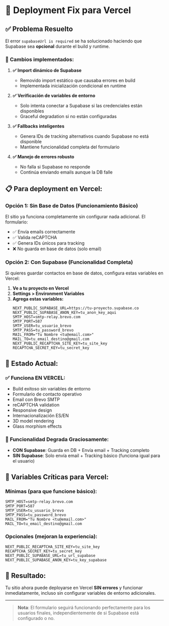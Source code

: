 # 🚀 Deployment Fix para Vercel

## ✅ Problema Resuelto

El error `supabaseUrl is required` se ha solucionado haciendo que Supabase sea **opcional** durante el build y runtime.

### 🔧 **Cambios implementados:**

1. **✅ Import dinámico de Supabase**

   - Removido import estático que causaba errores en build
   - Implementada inicialización condicional en runtime

2. **✅ Verificación de variables de entorno**

   - Solo intenta conectar a Supabase si las credenciales están disponibles
   - Graceful degradation si no están configuradas

3. **✅ Fallbacks inteligentes**

   - Genera IDs de tracking alternativos cuando Supabase no está disponible
   - Mantiene funcionalidad completa del formulario

4. **✅ Manejo de errores robusto**
   - No falla si Supabase no responde
   - Continúa enviando emails aunque la DB falle

## 📋 **Para deployment en Vercel:**

### Opción 1: Sin Base de Datos (Funcionamiento Básico)

El sitio ya funciona completamente sin configurar nada adicional. El formulario:

- ✅ Envía emails correctamente
- ✅ Valida reCAPTCHA
- ✅ Genera IDs únicos para tracking
- ❌ No guarda en base de datos (solo email)

### Opción 2: Con Supabase (Funcionalidad Completa)

Si quieres guardar contactos en base de datos, configura estas variables en Vercel:

1. **Ve a tu proyecto en Vercel**
2. **Settings > Environment Variables**
3. **Agrega estas variables:**
   ```
   NEXT_PUBLIC_SUPABASE_URL=https://tu-proyecto.supabase.co
   NEXT_PUBLIC_SUPABASE_ANON_KEY=tu_anon_key_aqui
   SMTP_HOST=smtp-relay.brevo.com
   SMTP_PORT=587
   SMTP_USER=tu_usuario_brevo
   SMTP_PASS=tu_password_brevo
   MAIL_FROM="Tu Nombre <tu@email.com>"
   MAIL_TO=tu_email_destino@gmail.com
   NEXT_PUBLIC_RECAPTCHA_SITE_KEY=tu_site_key
   RECAPTCHA_SECRET_KEY=tu_secret_key
   ```

## 🎯 **Estado Actual:**

### ✅ **Funciona EN VERCEL:**

- Build exitoso sin variables de entorno
- Formulario de contacto operativo
- Email con Brevo SMTP
- reCAPTCHA validation
- Responsive design
- Internacionalización ES/EN
- 3D model rendering
- Glass morphism effects

### 🔄 **Funcionalidad Degrada Graciosamente:**

- **CON Supabase**: Guarda en DB + Envía email + Tracking completo
- **SIN Supabase**: Solo envía email + Tracking básico (funciona igual para el usuario)

## 🚨 **Variables Críticas para Vercel:**

### **Mínimas (para que funcione básico):**

```
SMTP_HOST=smtp-relay.brevo.com
SMTP_PORT=587
SMTP_USER=tu_usuario_brevo
SMTP_PASS=tu_password_brevo
MAIL_FROM="Tu Nombre <tu@email.com>"
MAIL_TO=tu_email_destino@gmail.com
```

### **Opcionales (mejoran la experiencia):**

```
NEXT_PUBLIC_RECAPTCHA_SITE_KEY=tu_site_key
RECAPTCHA_SECRET_KEY=tu_secret_key
NEXT_PUBLIC_SUPABASE_URL=tu_url_supabase
NEXT_PUBLIC_SUPABASE_ANON_KEY=tu_key_supabase
```

## 🎉 **Resultado:**

Tu sitio ahora puede deployarse en Vercel **SIN errores** y funcionar inmediatamente, incluso sin configurar variables de entorno adicionales.

---

> **Nota**: El formulario seguirá funcionando perfectamente para los usuarios finales, independientemente de si Supabase está configurado o no.
